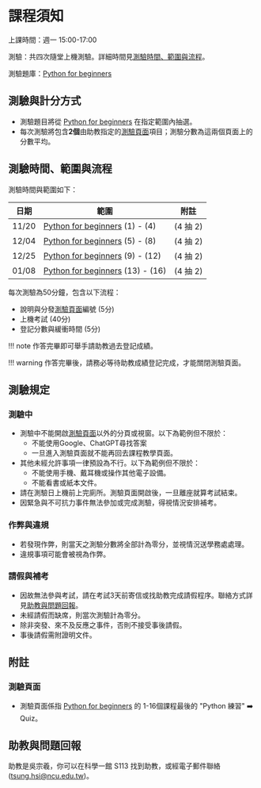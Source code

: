 # 課程須知

上課時間：週一 15:00-17:00

測驗：共四次隨堂上機測驗。詳細時間見[測驗時間、範圍與流程](#測驗時間範圍與流程)。

測驗題庫：[Python for beginners](https://simplelearn.tw/python-for-beginners/)

## 測驗與計分方式

- 測驗題目將從 [Python for beginners](https://simplelearn.tw/python-for-beginners/) 在指定範圍內抽選。
- 每次測驗將包含**2個**由助教指定的[測驗頁面](#測驗頁面)項目；測驗分數為這兩個頁面上的分數平均。

## 測驗時間、範圍與流程

測驗時間與範圍如下：

| 日期    | 範圍                                                                               | 附註      |
|-------|----------------------------------------------------------------------------------|---------|
| 11/20 | [Python for beginners](https://simplelearn.tw/python-for-beginners/) (1) - (4)   | (4 抽 2) |
| 12/04 | [Python for beginners](https://simplelearn.tw/python-for-beginners/) (5) - (8)   | (4 抽 2) |
| 12/25 | [Python for beginners](https://simplelearn.tw/python-for-beginners/) (9) - (12)  | (4 抽 2) |
| 01/08 | [Python for beginners](https://simplelearn.tw/python-for-beginners/) (13) - (16) | (4 抽 2) |


每次測驗為50分鐘，包含以下流程：

- 說明與分發[測驗頁面](#測驗頁面)編號 (5分)
- 上機考試 (40分)
- 登記分數與緩衝時間 (5分)

!!! note
    作答完畢即可舉手請助教過去登記成績。

!!! warning
    作答完畢後，請務必等待助教成績登記完成，才能關閉測驗頁面。


## 測驗規定

### 測驗中
- 測驗中不能開啟[測驗頁面](#測驗頁面)以外的分頁或視窗。以下為範例但不限於：
  - 不能使用Google、ChatGPT尋找答案
  - 一旦進入測驗頁面就不能再回去課程教學頁面。
- 其他未經允許事項一律預設為不行。以下為範例但不限於：
  - 不能使用手機、戴耳機或操作其他電子設備。
  - 不能看書或紙本文件。
- 請在測驗日上機前上完廁所。測驗頁面開啟後，一旦離座就算考試結束。
- 因緊急與不可抗力事件無法參加或完成測驗，得視情況安排補考。

### 作弊與違規

- 若發現作弊，則當天之測驗分數將全部計為零分，並視情況送學務處處理。
- 違規事項可能會被視為作弊。


### 請假與補考

- 因故無法參與考試，請在考試3天前寄信或找助教完成請假程序。聯絡方式詳見[助教與問題回報](#助教與問題回報)。
- 未經請假而缺席，則當次測驗計為零分。
- 除非突發、來不及反應之事件，否則不接受事後請假。
- 事後請假需附證明文件。


## 附註

### 測驗頁面

- 測驗頁面係指 [Python for beginners](https://simplelearn.tw/python-for-beginners/) 的 1-16個課程最後的 "Python 練習" ➡️ Quiz。

## 助教與問題回報

助教是吳宗羲，你可以在科學一館 S113 找到助教，或經電子郵件聯絡 (tsung.hsi@ncu.edu.tw)。
